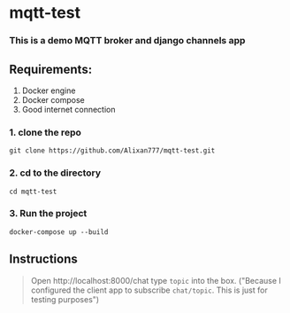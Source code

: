 # mqtt-test
### This is a demo MQTT broker and django channels app

## Requirements:
1. Docker engine
2. Docker compose
3. Good internet connection

### 1. clone the repo
```git clone https://github.com/Alixan777/mqtt-test.git```

### 2. cd to the directory
```cd mqtt-test```

### 3. Run the project
```docker-compose up --build```

## Instructions

> Open http://localhost:8000/chat
> type `topic` into the box. ("Because I configured the client app to subscribe `chat/topic`. This is just for testing purposes")
